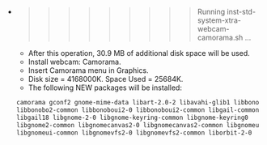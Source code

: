 * >>>>>>>>> Running inst-std-system-xtra-webcam-camorama.sh ...
  * After this operation, 30.9 MB of additional disk space will be used.
  * Install webcam: Camorama.
  * Insert Camorama menu in Graphics.
  * Disk size = 4168000K. Space Used = 25684K.
  * The following NEW packages will be installed:
  ```bash
  camorama gconf2 gnome-mime-data libart-2.0-2 libavahi-glib1 libbonobo2-0
  libbonobo2-common libbonoboui2-0 libbonoboui2-common libgail-common
  libgail18 libgnome-2-0 libgnome-keyring-common libgnome-keyring0
  libgnome2-common libgnomecanvas2-0 libgnomecanvas2-common libgnomeui-0
  libgnomeui-common libgnomevfs2-0 libgnomevfs2-common liborbit-2-0
  ```
